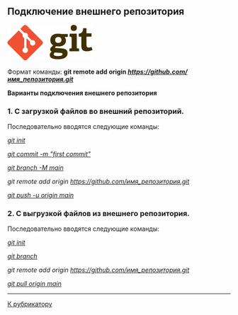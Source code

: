 ## Подключение внешнего репозитория

[![К рубрикатору](./192px-Git-logo.svg.png)](../readme.md)

Формат команды: **git remote add origin *https://github.com/имя_пепозитория.git***

**Варианты подключения внешнего репозитория**
### **1. С загрузкой файлов во внешний репозиторий.** 
Последовательно вводятся следующие команды:

*[git init](init.md)*

*[git commit -m "first commit"](commit.md)*

*[git branch -M main](branch.md)*

*git remote add origin https://github.com/имя_репозитория.git*

*[git push -u origin main](push.md)*

### **2. С выгрузкой файлов из внешнего репозитория.** 
Последовательно вводятся следующие команды:

*[git init](init.md)*

*[git branch](branch.md)*

*git remote add origin https://github.com/имя_репозитория.git*

*[git pull origin main](push.md)*

---

[К рубрикатору](../readme.md)






